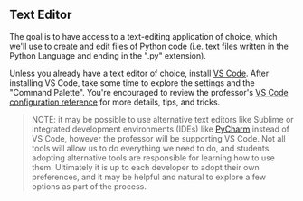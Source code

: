 

## Text Editor

The goal is to have access to a text-editing application of choice, which we'll use to create and edit files of Python code (i.e. text files written in the Python Language and ending in the ".py" extension).

Unless you already have a text editor of choice, install [VS Code](https://code.visualstudio.com/). After installing VS Code, take some time to explore the settings and the "Command Palette". You're encouraged to review the professor's [VS Code configuration reference](/notes/devtools/vs-code.md#basic-configuration) for more details, tips, and tricks.

> NOTE: it may be possible to use alternative text editors like Sublime or integrated development environments (IDEs) like [PyCharm](/notes/devtools/pycharm.md) instead of VS Code, however the professor will be supporting VS Code. Not all tools will allow us to do everything we need to do, and students adopting alternative tools are responsible for learning how to use them. Ultimately it is up to each developer to adopt their own preferences, and it may be helpful and natural to explore a few options as part of the process.
